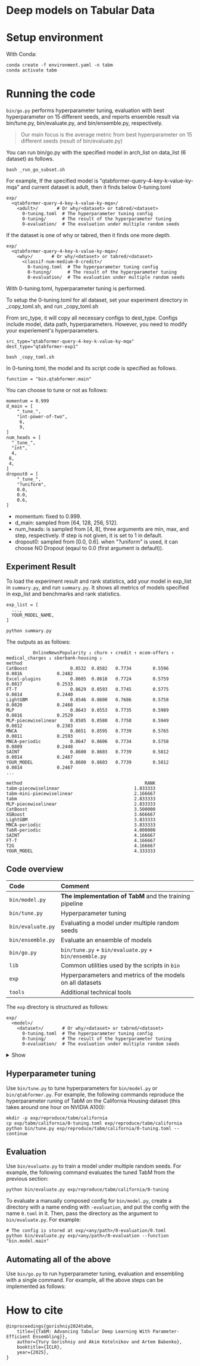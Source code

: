 # Deep models on Tabular Data

# Setup environment
With Conda:

```
conda create -f environment.yaml -n tabm
conda activate tabm
```

# Running the code

`bin/go.py` performs hyperparameter tuning, evaluation with best hyperparameter on 15 different seeds, and reports ensemble result via bin/tune.py, bin/evaluate.py, and bin/ensemble.py, respectively.

> Our main focus is the average metric from best hyperparameter on 15 different seeds (result of bin/evaluate.py)

You can run bin/go.py with the specified model in arch_list on data_list (6 dataset) as follows.

```
bash _run_go_subset.sh
```


For example, If the specified model is "qtabformer-query-4-key-k-value-ky-mqa" and current dataset is adult, then it finds below 0-tuning.toml

```
exp/
  <qtabformer-query-4-key-k-value-ky-mqa>/
    <adult>/       # Or why/<dataset> or tabred/<dataset>
      0-tuning.toml  # The hyperparameter tuning config
      0-tuning/      # The result of the hyperparameter tuning
      0-evaluation/  # The evaluation under multiple random seeds
```

If the dataset is one of why or tabred, then it finds one more depth.

```
exp/
  <qtabformer-query-4-key-k-value-ky-mqa>/
    <why>/       # Or why/<dataset> or tabred/<dataset>
      <classif-num-medium-0-credit>/
        0-tuning.toml  # The hyperparameter tuning config
        0-tuning/      # The result of the hyperparameter tuning
        0-evaluation/  # The evaluation under multiple random seeds
```
With 0-tuning.toml, hyperparameter tuning is performed. 

To setup the 0-tuning.toml for all dataset, set your experiment directory in _copy_toml.sh, and run _copy_toml.sh

From src_type, it will copy all necessary configs to dest_type. Configs include model, data path, hyperparameters. However, you need to modify your experiement's hyperparameters.
```
src_type="qtabformer-query-4-key-k-value-ky-mqa"
dest_type="qtabformer-exp1"
```

```
bash _copy_toml.sh
```

In 0-tuning.toml, the model and its script code is specified as follows.

```
function = "bin.qtabformer.main"
```

You can choose to tune or not as follows:

```
momentum = 0.999
d_main = [
    "_tune_",
    "int-power-of-two",
     6,
     9,
]
num_heads = [
  "_tune_",
  "int",
  4,
 8,
 4,
]
dropout0 = [
    "_tune_",
    "?uniform",
    0.0,
    0.0,
    0.6,
]
```
- momentum: fixed to 0.999.
- d_main: sampled from [64, 128, 256, 512].
- num_heads: is sampled from [4, 8], three arguments are min, max, and step, respectively.
If step is not given, it is set to 1 in default.
- dropout0: sampled from [0.0, 0.6]. when "?uniform" is used, it can choose NO Dropout (eqaul to 0.0 (first argument is default)).


## Experiment Result
To load the experiment result and rank statistics, add your model in exp_list in `summary.py`, and run `summary.py`.
It shows all metrics of models specified in exp_list and benchmarks and rank statistics. 

```
exp_list = [
  ...,
  YOUR_MODEL_NAME,
]
```

```
python summary.py
```

The outputs as as follows:
```
          OnlineNewsPopularity ↓ churn ↑ credit ↑ ecom-offers ↑ medical_charges ↓ sberbank-housing ↓
method                                                                                                                                
CatBoost                0.8532  0.8582   0.7734        0.5596            0.0816             0.2482
Excel-plugins           0.8605  0.8618   0.7724        0.5759            0.0817             0.2533
FT-T                    0.8629  0.8593   0.7745        0.5775            0.0814             0.2440
LightGBM                0.8546  0.8600   0.7686        0.5758            0.0820             0.2468
MLP                     0.8643  0.8553   0.7735        0.5989            0.0816             0.2529
MLP-piecewiselinear     0.8585  0.8580   0.7758        0.5949            0.0812             0.2383
MNCA                    0.8651  0.8595   0.7739        0.5765            0.0811             0.2593
MNCA-periodic           0.8647  0.8606   0.7734        0.5758            0.0809             0.2448
SAINT                   0.8600  0.8603   0.7739        0.5812            0.0814             0.2467
YOUR_MODEL              0.8600  0.8603   0.7739        0.5812            0.0814             0.2467
...

method                                              RANK
tabm-piecewiselinear                            1.833333
tabm-mini-piecewiselinear                       2.166667
tabm                                            2.833333
MLP-piecewiselinear                             2.833333
CatBoost                                        3.500000
XGBoost                                         3.666667
LightGBM                                        3.833333
MNCA-periodic                                   3.833333
TabR-periodic                                   4.000000
SAINT                                           4.166667
FT-T                                            4.166667
T2G                                             4.166667
YOUR_MODEL                                      4.333333
```

## Code overview

| Code              | Comment                                                   |
| :---------------- | :-------------------------------------------------------- |
| `bin/model.py`    | **The implementation of TabM** and the training pipeline  |
| `bin/tune.py`     | Hyperparameter tuning                                     |
| `bin/evaluate.py` | Evaluating a model under multiple random seeds            |
| `bin/ensemble.py` | Evaluate an ensemble of models                            |
| `bin/go.py`       | `bin/tune.py` + `bin/evaluate.py` + `bin/ensemble.py`     |
| `lib`             | Common utilities used by the scripts in `bin`             |
| `exp`             | Hyperparameters and metrics of the models on all datasets |
| `tools`           | Additional technical tools                                |

The `exp` directory is structured as follows:

```
exp/
  <model>/
    <dataset>/       # Or why/<dataset> or tabred/<dataset>
      0-tuning.toml  # The hyperparameter tuning config
      0-tuning/      # The result of the hyperparameter tuning
      0-evaluation/  # The evaluation under multiple random seeds
```

<details>
<summary>Show</summary>

- `bin/model.py` takes one TOML config as the input and produces a directory next to the config as the output.
  For example, the command `python bin/model.py exp/hello/world.toml` will produce the directory `exp/hello/world`.
  The `report.json` file in the output directory is the main result of the run:
  it contains all metrics and hyperparameters.
- The same applies to `bin/tune.py`.
- Some scripts support the `--continue` flag to continue the execution of an interrupted run.
- Some scripts support the `--force` flag to **overwrite the existing result**
  and run the script from scratch.
- The layout in the `exp` directory can be arbitrary;
  the current layout is just our convention.

</details>


## Hyperparameter tuning

Use `bin/tune.py` to tune hyperparameters for `bin/model.py` or `bin/qtabformer.py`.
For example, the following commands reproduce the hyperparameter runing of TabM on the California Housing dataset
(this takes around one hour on NVIDIA A100):

```
mkdir -p exp/reproduce/tabm/california
cp exp/tabm/california/0-tuning.toml exp/reproduce/tabm/california
python bin/tune.py exp/reproduce/tabm/california/0-tuning.toml --continue
```

## Evaluation

Use `bin/evaluate.py` to train a model under multiple random seeds.
For example, the following command evaluates the tuned TabM from the previous section:

```
python bin/evaluate.py exp/reproduce/tabm/california/0-tuning
```

To evaluate a manually composed config for `bin/model.py`,
create a directory with a name ending with `-evaluation`,
and put the config with the name `0.toml` in it.
Then, pass the directory as the argument to `bin/evaluate.py`.
For example:

```
# The config is stored at exp/<any/path>/0-evaluation/0.toml
python bin/evaluate.py exp/<any/path>/0-evaluation --function "bin.model.main"
```

## Automating all of the above

Use `bin/go.py` to run hyperparameter tuning, evaluation and ensembling with a single command.
For example, all the above steps can be implemented as follows:

# How to cite

```
@inproceedings{gorishniy2024tabm,
    title={{TabM: Advancing Tabular Deep Learning With Parameter-Efficient Ensembling}},
    author={Yury Gorishniy and Akim Kotelnikov and Artem Babenko},
    booktitle={ICLR},
    year={2025},
}
```
